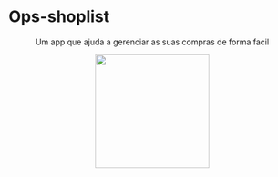 # Ops-shoplist

<p align="center">
  Um app que ajuda a gerenciar as suas compras de forma facil
</p>

<p align="center">
<img src="https://user-images.githubusercontent.com/68440141/174489543-a23b92be-c11d-4810-ba3f-97b2f72093d4.png" width="200">

</p>
